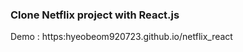 <h3>Clone Netflix project with React.js</h3>
<p>Demo : https:hyeobeom920723.github.io/netflix_react</p>
